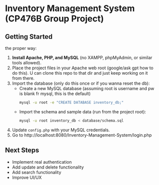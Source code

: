 # Inventory Management System (CP476B Group Project)

## Getting Started

the proper way:

1. **Install Apache, PHP, and MySQL** (no XAMPP, phpMyAdmin, or similar tools allowed).
2. Place the project files in your Apache web root (google/ask gpt how to do this). U can clone this repo to that dir and just keep working on it from there.
3. Import the database (only do this once or if you wanna reset the db):
   - Create a new MySQL database (assuming root is username and pw is blank fr mysql, this is the default)
     ```sh
     mysql -u root -e "CREATE DATABASE inventory_db;"
     ```
   - Import the schema and sample data (run from the project root):
     ```sh
     mysql -u root inventory_db < database/schema.sql
     ```
4. Update `config.php` with your MySQL credentials.
5. Go to http://localhost:8080/Inventory-Management-System/login.php

## Next Steps

- Implement real authentication
- Add update and delete functionality
- Add search functionality
- Improve UI/UX

```

```
